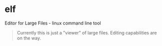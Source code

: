 # elf
Editor for Large Files - linux command line tool


> Currently this is just a "viewer" of large files. Editing capabilities are on the way.
